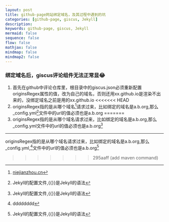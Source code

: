 ```yaml
---
layout: post
title: github-page网站绑定域名，及其过程中遇到的坑
categories: [github-page, giscus, Jekyll]
description: 
keywords: github-page, giscus, Jekyll 
mermaid: false
sequence: false
flow: false
mathjax: false
mindmap: false
mindmap2: false
---
```


### 绑定域名后，giscus评论组件无法正常显:joy:
1. 首先在github中评论仓库里，根目录中的giscus.json必须重新配置originsRegex属性的值，改为自己的域名，否则还用xx.github.io是渲染不出来的，没绑定域名之前是用的xx.github.io
<<<<<<< HEAD
2. originsRegex指的是从哪个域名[^njz]请求过来，比如绑定的域名是a.b.org,那么_config.yml[^1]文件中的url的值必须也是a.b.org
=======
2. originsRegex指的是从哪个域名请求过来，比如绑定的域名是a.b.org,那么_config.yml文件中的url的值必须也是a.b.org[^2]

[^2]: Jekyll的配置文件,{{}}是Jekyll的语法

---

originsRegex指的是从哪个域名请求过来，比如绑定的域名是a.b.org,那么_config.yml,[^aa]文件中的url的值必须也是a.b.org[^1]

[^1]: Jekyll的配置文件,{{}}是Jekyll的语法
[^aa]: dddddddd
>>>>>>> 295aaff (add maven command)

[^1]:Jekyll的配置文件,{{}}是Jekyll的语法。
[^njz]:[niejianzhou.cn](https://niejianzhou.cn)